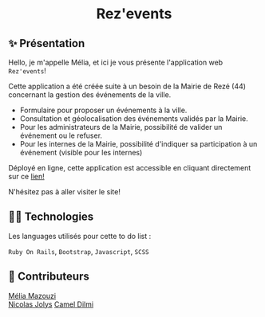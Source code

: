 <h1 align="center">Rez'events</h1>

## ✨ Présentation

Hello, je m'appelle Mélia, et ici je vous présente l'application web `Rez'events`!

Cette application a été créée suite à un besoin de la Mairie de Rezé (44) concernant la gestion des événements de la ville. 

- Formulaire pour proposer un événements à la ville.
- Consultation et géolocalisation des événements validés par la Mairie.
- Pour les administrateurs de la Mairie, possibilité de valider un événement ou le refuser.
- Pour les internes de la Mairie, possibilité d'indiquer sa participation à un événement (visible pour les internes)

Déployé en ligne, cette application est accessible en cliquant directement sur ce <a href="https://rez-events.live">lien!</a>

 N'hésitez pas à aller visiter le site! 

## 👩‍💻 Technologies

Les languages utilisés pour cette to do list : 

`Ruby On Rails`, `Bootstrap`, `Javascript`, `SCSS`

## 👥 Contributeurs

<a href="https://github.com/meliamzz">Mélia Mazouzi</a><br>
<a href="https://github.com/nicolasjolys">Nicolas Jolys</a>
<a href="https://github.com/Kamel44">Camel Dilmi</a>

